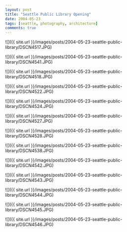 ```yaml
---
layout: post
title: "Seattle Public Library Opening"
date: 2004-05-23
tags: [seattle, photography, architecture]
comments: true
---
```

![]({{ site.url }}/images/posts/2004-05-23-seattle-public-library/DSCN4517.JPG)

![]({{ site.url }}/images/posts/2004-05-23-seattle-public-library/DSCN4541.JPG)

![]({{ site.url }}/images/posts/2004-05-23-seattle-public-library/DSCN4518.JPG)

![]({{ site.url }}/images/posts/2004-05-23-seattle-public-library/DSCN4522.JPG)

![]({{ site.url }}/images/posts/2004-05-23-seattle-public-library/DSCN4524.JPG)

![]({{ site.url }}/images/posts/2004-05-23-seattle-public-library/DSCN4527.JPG)

![]({{ site.url }}/images/posts/2004-05-23-seattle-public-library/DSCN4528.JPG)

![]({{ site.url }}/images/posts/2004-05-23-seattle-public-library/DSCN4538.JPG)

![]({{ site.url }}/images/posts/2004-05-23-seattle-public-library/DSCN4542.JPG)

![]({{ site.url }}/images/posts/2004-05-23-seattle-public-library/DSCN4543.JPG)

![]({{ site.url }}/images/posts/2004-05-23-seattle-public-library/DSCN4544.JPG)

![]({{ site.url }}/images/posts/2004-05-23-seattle-public-library/DSCN4545.JPG)

![]({{ site.url }}/images/posts/2004-05-23-seattle-public-library/DSCN4546.JPG)

